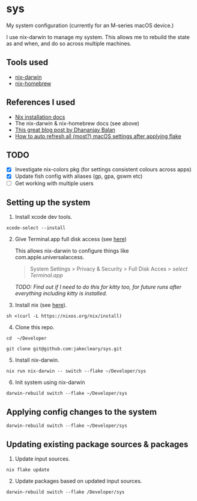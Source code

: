 # sys

My system configuration (currently for an M-series macOS device.)

I use nix-darwin to manage my system. This allows me to rebuild the state as and when, and do so across multiple machines.

## Tools used

- [nix-darwin](https://github.com/LnL7/nix-darwin)
- [nix-homebrew](https://github.com/zhaofengli/nix-homebrew)

## References I used

- [Nix installation docs](https://nixos.org/download/#nix-install-macos)
- The nix-darwin & nix-homebrew docs (see above)
- [This great blog post by Dhananjay Balan](https://blog.dbalan.in/blog/2024/03/25/boostrap-a-macos-machine-with-nix/index.html)
- [How to auto refresh all (most?) macOS settings after applying flake](https://medium.com/@zmre/nix-darwin-quick-tip-activate-your-preferences-f69942a93236)

## TODO

- [x] Investigate nix-colors pkg (for settings consistent colours across apps)
- [x] Update fish config with aliases (gp, gpa, gswm etc)
- [ ] Get working with multiple users

## Setting up the system

1. Install xcode dev tools.
```
xcode-select --install
```

2. Give Terminal.app full disk access (see [here](https://github.com/LnL7/nix-darwin/issues/1049#issuecomment-2323505111))

    This allows nix-darwin to configure things like com.apple.universalaccess.

    > System Settings > Privacy & Security > Full Disk Acces > *select Terminal.app*

    _TODO: Find out if I need to do this for kitty too, for future runs after everything including kitty is installed._

3. Install nix (see [here](https://nixos.org/download/#nix-install-macos)).
```
sh <(curl -L https://nixos.org/nix/install)
```

4. Clone this repo.
```
cd  ~/Developer
```
```
git clone git@github.com:jakecleary/sys.git
```

5. Install nix-darwin.
```
nix run nix-darwin -- switch --flake ~/Developer/sys
```

6. Init system using nix-darwin
```
darwin-rebuild switch --flake ~/Developer/sys
```

## Applying config changes to the system

```
darwin-rebuild switch --flake ~/Developer/sys
```

## Updating existing package sources & packages

1. Update input sources.
```
nix flake update
```

2. Update packages based on updated input sources.
```
darwin-rebuild switch --flake /Developer/sys
```